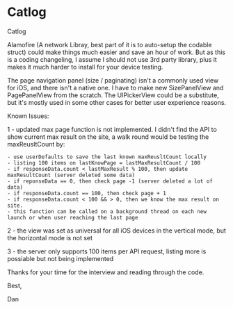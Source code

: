 # Catlog
Catlog


Alamofire (A network Libray, best part of it is to auto-setup the codable struct) could make things much easier and save an hour of work. But as this is a coding changeling, I assume I should not use 3rd party library, plus it makes it much harder to install for your device testing.

The page navigation panel (size / paginating) isn't a commonly used view for iOS, and there isn't a native one. I have to make new SizePanelView and PagePanelView from the scratch. The UIPickerView could be a substitute, but it's mostly used in some other cases for better user experience reasons.

Known Issues:

1 - updated max page function is not implemented. I didn't find the API to show current max result on the site, a walk round would be testing the maxReusltCount by:    

    - use userDefaults to save the last known maxReusltCount locally    
    - listing 100 items on lastKnowPage = lastMaxResultCount / 100    
    - if responseData.count < lastMaxResult % 100, then update maxResultCount (server deleted some data)    
    - if reponseData == 0, then check page -1 (server deleted a lot of data)    
    - if responseData.count == 100, then check page + 1    
    - if responseData.count < 100 && > 0, then we know the max result on site.     
    - this function can be called on a background thread on each new launch or when user reaching the last page

2 - the view was set as universal for all iOS devices in the vertical mode, but the horizontal mode is not set

3 - the server only supports 100 items per API request, listing more is possiable but not being implemented  


Thanks for your time for the interview and reading through the code.



Best,

Dan
